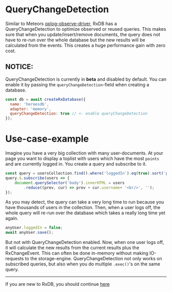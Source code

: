 # QueryChangeDetection

Similar to Meteors [oplog-observe-driver](https://github.com/meteor/docs/blob/version-NEXT/long-form/oplog-observe-driver.md),
RxDB has a QueryChangeDetection to optimize observed or reused queries. This makes sure that when you update/insert/remove documents, the query does not have to re-run over the whole database but the new results will be calculated from the events. This creates a huge performance gain with zero cost.

## NOTICE:
QueryChangeDetection is currently in **beta** and disabled by default.
You can enable it by passing the `queryChangeDetection`-field when creating a database.

```js
const db = await createRxDatabase({
  name: 'heroesdb',
  adapter: 'memory',
  queryChangeDetection: true // <- enable queryChangeDetection
});
```

# Use-case-example

Imagine you have a very big collection with many user-documents. At your page you want to display a toplist with users which have the most `points` and are currently logged in.
You create a query and subscribe to it.

```js
const query = usersCollection.find().where('loggedIn').eq(true).sort('points');
query.$.subscribe(users => {
    document.querySelector('body').innerHTML = users
        .reduce((prev, cur) => prev + cur.username+ '<br/>', '');
});
```

As you may detect, the query can take a very long time to run because you have thousands of users in the collection.
Then, when a user logs off, the whole query will re-run over the database which takes a really long time yet again.

```js
anyUser.loggedIn = false;
await anyUser.save();
```

But not with QueryChangeDetection enabled.
Now, when one user logs off, it will calculate the new results from the current results plus the RxChangeEvent. This can often be done in-memory without making IO-requests to the storage-engine. QueryChangeDetection not only works on subscribed queries, but also when you do multiple `.exec()`'s on the same query.


--------------------------------------------------------------------------------

If you are new to RxDB, you should continue [here](./in-memory.md)
